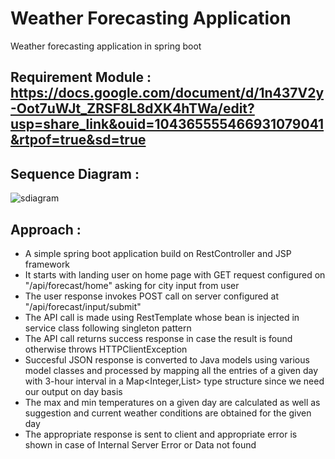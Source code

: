 # Weather Forecasting Application
Weather forecasting application in spring boot

## Requirement Module : https://docs.google.com/document/d/1n437V2y-Oot7uWJt_ZRSF8L8dXK4hTWa/edit?usp=share_link&ouid=104365555466931079041&rtpof=true&sd=true

## Sequence Diagram :

![sdiagram](https://user-images.githubusercontent.com/43079536/226093024-5a478180-a60b-4bc9-a958-1ecd8c1dd9a9.PNG)


## Approach :

- A simple spring boot application build on RestController and JSP framework
- It starts with landing user on home page with GET request configured on "/api/forecast/home" asking for city input from user
- The user response invokes POST call on server configured at "/api/forecast/input/submit"
- The API call is made using RestTemplate whose bean is injected in service class following singleton pattern
- The API call returns success response in case the result is found otherwise throws HTTPClientException
- Succesful JSON response is converted to Java models using various model classes and processed by mapping all the entries of a given day with 3-hour interval in a Map<Integer,List> type structure since we need our output on day basis
- The max and min temperatures on a given day are calculated as well as suggestion and current weather conditions are obtained for the given day
- The appropriate response is sent to client and appropriate error is shown in case of Internal Server Error or Data not found
